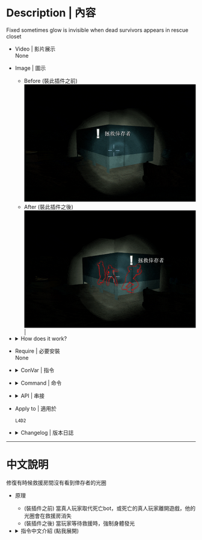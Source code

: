 # Description | 內容
Fixed sometimes glow is invisible when dead survivors appears in rescue closet

* Video | 影片展示
<br/>None

* Image | 圖示
	* Before (裝此插件之前)
	<br/>![rescue_glow_1](image/rescue_glow_1.gif)
	* After (裝此插件之後)
	<br/>![rescue_glow_２](image/rescue_glow_2.gif)|

* <details><summary>How does it work?</summary>

	* (Before) When bots take over dead player, or player takes over dead bot, the glow will be invisible when in rescue closet
		* [Left 4 Dead 2: No Glow in Rescue Closet](https://steamcommunity.com/app/550/discussions/0/1643170903495915797/)
	* (After) Make dead player glow appear when player is awaiting rescue
</details>

* Require | 必要安裝
<br/>None

* <details><summary>ConVar | 指令</summary>

    * cfg/sourcemod/rescue_glow.cfg
        ```php
		// 0=Plugin off, 1=Plugin on.
		rescue_glow_enable "1"

		// Color of survivor glow in rescue closet, Three values between 0-255 separated by spaces. RGB Color255 - Red Green Blue.
		rescue_glow_color "255 102 0"

		// If 1, Glow will be flashing
		rescue_glow_flash "1"
        ```
</details>

* <details><summary>Command | 命令</summary>

	None
</details>

* <details><summary>API | 串接</summary>

	```php
	Registers a library name: rescue_glow
	```
	* ```scripting\include\rescue_glow.inc```
</details>

* Apply to | 適用於
	```
	L4D2
	```

* <details><summary>Changelog | 版本日誌</summary>

	* v1.0h (2024-8-11)
		* Change another method to detect if dead survivor apprears in rescue closet.
		* Avoid to use PostThinkPost, cost cpu a lot every game frame
		* Update cvars

	* v2.3
		* [Original plugin by little_froy](https://forums.alliedmods.net/showthread.php?t=348762)
</details>

- - - -
# 中文說明
修復有時候救援房間沒有看到倖存者的光圈

* 原理
	* (裝插件之前) 當真人玩家取代死亡bot，或死亡的真人玩家離開遊戲，他的光圈會在救援房消失
	* (裝插件之後) 當玩家等待救援時，強制身體發光

* <details><summary>指令中文介紹 (點我展開)</summary>

    * cfg/sourcemod/rescue_glow.cfg
        ```php
		// 0=關閉插件, 1=啟動插件
		rescue_glow_enable "1"

		// 等待救援時光圈的顏色，填入RGB三色 (三個數值介於0~255，需要空格) [-1: 隨機顏色]
		rescue_glow_color "255 102 0"

		// 為1時，光圈會閃爍
		rescue_glow_flash "1"
        ```
</details>